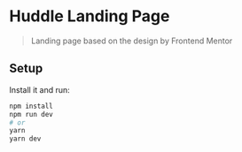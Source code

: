 # Huddle Landing Page

> Landing page based on the design by Frontend Mentor

## Setup

Install it and run:

```bash
npm install
npm run dev
# or
yarn
yarn dev
```
